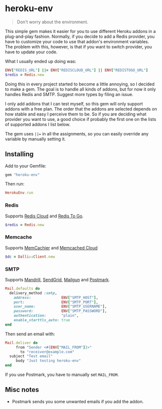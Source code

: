 # heroku-env

> Don't worry about the environment.

This simple gem makes it easier for you to use different Heroku addons in a plug-and-play fashion. Normally, if you decide to add a Redis provider, you have to customize your code to use that addon's environment variables. The problem with this, however, is that if you want to switch provider, you have to update your code.

What I usually ended up doing was:

```ruby
ENV["REDIS_URL"] ||= ENV["REDISCLOUD_URL"] || ENV["REDISTOGO_URL"]
$redis = Redis.new
```

Doing this in every project started to become a little annoying, so I decided to make a gem. The goal is to handle all kinds of addons, but for now it only handles Redis and SMTP. Suggest more types by filing an issue.

I only add addons that I can test myself, so this gem will only support addons with a free plan. The order that the addons are selected depends on how stable and easy I perceive them to be. So if you are deciding what provider you want to use, a good choice if probably the first one on the lists of supported addons I list below.

The gem uses `||=` in all the assignments, so you can easily override any variable by manually setting it.


## Installing

Add to your Gemfile:

```ruby
gem "heroku-env"
```

Then run:

```ruby
HerokuEnv.run
```


### Redis

Supports [Redis Cloud](https://addons.heroku.com/rediscloud) and [Redis To Go](https://addons.heroku.com/redistogo).

```ruby
$redis = Redis.new
```

### Memcache

Supports [MemCachier](https://addons.heroku.com/memcachier) and [Memcached Cloud](https://addons.heroku.com/memcachedcloud)

```ruby
$dc = Dalli::Client.new
```

### SMTP

Supports [Mandrill](https://addons.heroku.com/mandrill), [SendGrid](https://addons.heroku.com/sendgrid), [Mailgun](https://addons.heroku.com/mailgun) and [Postmark](https://addons.heroku.com/postmark).

```ruby
Mail.defaults do
  delivery_method :smtp,
    address:              ENV["SMTP_HOST"],
    port:                 ENV["SMTP_PORT"],
    user_name:            ENV["SMTP_USERNAME"],
    password:             ENV["SMTP_PASSWORD"],
    authentication:       "plain",
    enable_starttls_auto: true
end
```

Then send an email with:

```ruby
Mail.deliver do
     from "Sender <#{ENV["MAIL_FROM"]}>"
       to "receiver@example.com"
  subject "Test email"
     body "Just testing heroku-env"
end
```

If you use Postmark, you have to manually set `MAIL_FROM`.


## Misc notes

- Postmark sends you some unwanted emails if you add the addon.
